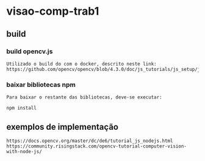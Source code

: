 # visao-comp-trab1

## build

### build opencv.js
    Utilizado o build do com o docker, descrito neste link:
    https://github.com/opencv/opencv/blob/4.3.0/doc/js_tutorials/js_setup/js_setup/js_setup.markdown

### baixar bibliotecas npm
    Para baixar o restante das bibliotecas, deve-se executar:
    
    npm install

## exemplos de implementação
    https://docs.opencv.org/master/dc/de6/tutorial_js_nodejs.html
    https://community.risingstack.com/opencv-tutorial-computer-vision-with-node-js/